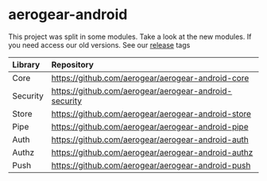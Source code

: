 # aerogear-android

This project was split in some modules. Take a look at the new modules. If you need access our old versions. See our [release](https://github.com/aerogear/aerogear-android/releases) tags

| Library  | Repository                                            |
|:---------|:------------------------------------------------------|
| Core     | https://github.com/aerogear/aerogear-android-core     |
| Security | https://github.com/aerogear/aerogear-android-security |
| Store    | https://github.com/aerogear/aerogear-android-store    |
| Pipe     | https://github.com/aerogear/aerogear-android-pipe     |
| Auth     | https://github.com/aerogear/aerogear-android-auth     |
| Authz    | https://github.com/aerogear/aerogear-android-authz    |
| Push     | https://github.com/aerogear/aerogear-android-push     |
